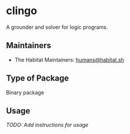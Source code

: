 # clingo

A grounder and solver for logic programs.

## Maintainers

* The Habitat Maintainers: <humans@habitat.sh>

## Type of Package

Binary package

## Usage

*TODO: Add instructions for usage*
